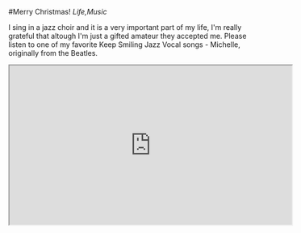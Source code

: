 #Merry Christmas!
_Life,Music_

I sing in a jazz choir and it is a very important part of my life, I'm really grateful that altough I'm just a gifted amateur they accepted me. Please listen to one of my favorite Keep Smiling Jazz Vocal songs - Michelle, originally from the Beatles.

<p align="center">
<iframe width="560" height="315" src="https://www.youtube.com/embed/N-16b0FtOGU" gesture="media" allow="encrypted-media; fullscreen"></iframe>
</p>